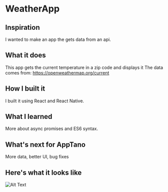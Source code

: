 # WeatherApp

## Inspiration 
I wanted to make an app the gets data from an api.

## What it does
This app gets the current temperature in a zip code and displays it
The data comes from:
https://openweathermap.org/current

## How I built it
I built it using React and React Native.


## What I learned
More about async promises and ES6 syntax.
## What's next for AppTano
More data, better UI, bug fixes
## Here's what it looks like


![Alt Text](https://media.giphy.com/media/3o6nUZd8NyK2MqkYHC/giphy.gif)


